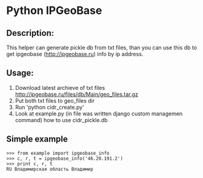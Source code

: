 # Python IPGeoBase

## Description:

This helper can generate pickle db from txt files, than you can use
this db to get ipgeobase (http://ipgeobase.ru) info by ip address.

## Usage:

1. Download latest archieve of txt files http://ipgeobase.ru/files/db/Main/geo_files.tar.gz
2. Put both txt files to geo_files dir
3. Run 'python cidr_create.py'
4. Look at example.py (in file was written django custom managemen command) how to use cidr_pickle.db

## Simple example

    >>> from example import ipgeobase_info
    >>> c, r, t = ipgeobase_info('46.20.191.2')
    >>> print c, r, t
    RU Владимирская область Владимир